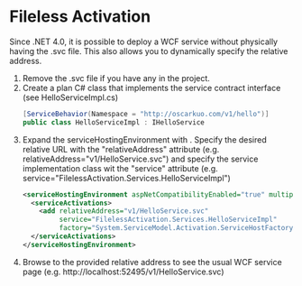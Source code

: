 # Fileless Activation
Since .NET 4.0, it is possible to deploy a WCF service without physically having the .svc file. This also allows you to dynamically specify the relative address.

1. Remove the .svc file if you have any in the project.
2. Create a plan C# class that implements the service contract interface (see HelloServiceImpl.cs)
	```cs
	[ServiceBehavior(Namespace = "http://oscarkuo.com/v1/hello")]
	public class HelloServiceImpl : IHelloService
	```
3. Expand the serviceHostingEnvironment with <serviceActivations>. Specify the desired relative URL with the "relativeAddress" attribute (e.g. relativeAddress="v1/HelloService.svc") and specify the service implementation class wit the "service" attribute (e.g. service="FilelessActivation.Services.HelloServiceImpl")
	```xml
	<serviceHostingEnvironment aspNetCompatibilityEnabled="true" multipleSiteBindingsEnabled="true">
	  <serviceActivations>
		<add relativeAddress="v1/HelloService.svc"
			 service="FilelessActivation.Services.HelloServiceImpl"
			 factory="System.ServiceModel.Activation.ServiceHostFactory" />
	  </serviceActivations>
	</serviceHostingEnvironment>
	```
4. Browse to the provided relative address to see the usual WCF service page (e.g. http://localhost:52495/v1/HelloService.svc)